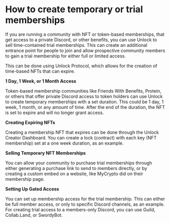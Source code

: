 # How to create temporary or trial memberships

If you are running a community with NFT or token-based memberships, that get access to a private Discord, or other benefits, you can use Unlock to sell time-contained trial memberships. This can create an additional entrance point for people to join and allow prospective community members to gain a trial membership for either full or limited access.

This can be done using Unlock Protocol, which allows for the creation of time-based NFTs that can expire.

**1 Day, 1 Week, or 1 Month Access**&#x20;

Token-based membership communities like Friends With Benefits, Protein, or others that offer private Discord access to token holders can use Unlock to create temporary memberships with a set duration. This could be 1 day, 1 week, 1 month, or any amount of time. After the end of the duration, the NFT is set to expire and will no longer grant access.

**Creating Expiring NFTs**&#x20;

Creating a membership NFT that expires can be done through the Unlock Creator Dashboard. You can create a lock (contract) with each key (NFT membership) set at a one week duration, as an example.

**Selling Temporary NFT Memberships**&#x20;

You can allow your community to purchase trial memberships through either generating a purchase link to send to members directly, or by creating a custom embed on a website, like MyCrypto did on their membership page.

**Setting Up Gated Access**&#x20;

You can set up membership access for the trial membership. This can either be full member access, or only to specific Discord channels, as an example. For creating trial access to a members-only Discord, you can use Guild, Collab.Land, or SwordyBot.
